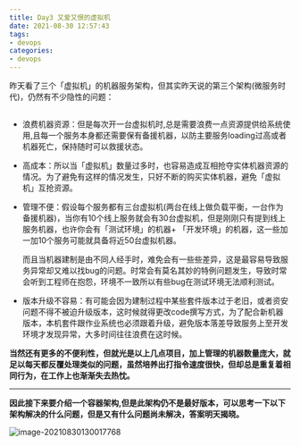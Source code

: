 ```yaml
---
title: Day3 又爱又恨的虚拟机
date: 2021-08-30 12:57:43
tags:
- devops
categories: 
- devops
---
```


昨天看了三个「虚拟机」的机器服务架构，但其实昨天说的第三个架构(微服务时代)，仍然有不少隐性的问题：

<!--more-->  

## 

-   浪费机器资源：但是每次开一台虚拟机时,总是需要浪费一点资源提供给系统使用,且每一个服务本身都还需要保有备援机器，以防主要服务loading过高或者机器死亡，保持随时可以救援状态。  
    
-   高成本：所以当「虚拟机」数量过多时，也容易造成互相抢夺实体机器资源的情况。为了避免有这样的情况发生，只好不断的购买实体机器，避免「虚拟机」互抢资源。  
    
-   管理不便：假设每个服务都有三台虚拟机(两台在线上做负载平衡，一台作为备援机器)，当你有10个线上服务就会有30台虚拟机，但是刚刚只有提到线上服务机器，也许你会有「测试环境」的机器+ 「开发环境」的机器，这一些加一加10个服务可能就具备将近50台虚拟机器。  
    
    而且当机器建制是由不同人经手时，难免会有一些些差异，这是最容易导致服务异常却又难以找bug的问题。时常会有莫名其妙的特例问题发生，导致时常会听到工程师在抱怨，环境不一致所以有些bug在测试环境无法顺利测试。
    
-   版本升级不容易：有可能会因为建制过程中某些套件版本过于老旧，或者资安问题不得不被迫升级版本，这时候就得更改code撰写方式，为了配合新机器版本，本机套件跟作业系统也必须跟着升级，避免版本落差导致服务上至开发环境才发现异常，大多时间往往浪费在这时候。  
    

**当然还有更多的不便利性，但就光是以上几点项目，加上管理的机器数量庞大，就足以每天都反覆处理类似的问题，虽然培养出打指令速度很快，但却总是重复着相同行为，在工作上也渐渐失去热忱。**

___

**因此接下来要介绍一个容器架构,但是此架构仍不是最好版本，可以思考一下以下架构解决的什么问题，但是又有什么问题尚未解决，答案明天揭晓。**

![image-20210830130017768](https://gitee.com/hxf88/imgrepo/raw/master/img/image-20210830130017768.png)
